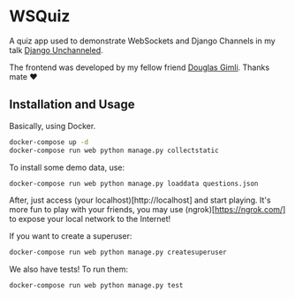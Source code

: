 # WSQuiz
A quiz app used to demonstrate WebSockets and Django Channels in my talk [Django Unchanneled]().

The frontend was developed by my fellow friend [Douglas Gimli](https://github.com/douglasgimli). Thanks mate :heart:

## Installation and Usage
Basically, using Docker.

```bash
docker-compose up -d
docker-compose run web python manage.py collectstatic
```

To install some demo data, use:
```bash
docker-compose run web python manage.py loaddata questions.json
```

After, just access (your localhost)[http://localhost] and start playing. It's more fun to play with your friends, you may use (ngrok)[https://ngrok.com/] to expose your local network to the Internet!

If you want to create a superuser:
```bash
docker-compose run web python manage.py createsuperuser
```

We also have tests! To run them:
```bash
docker-compose run web python manage.py test
```
